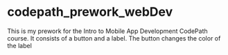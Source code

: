 # codepath_prework_webDev
 This is my prework for the Intro to Mobile App Development CodePath course. It consists of a button and a label. The button changes the color of the label
